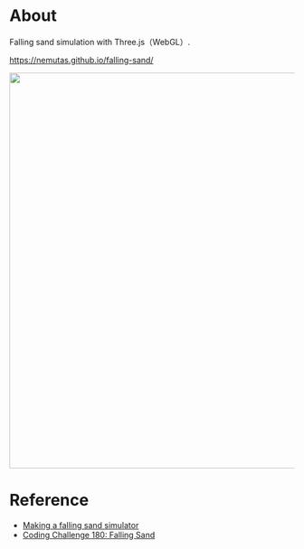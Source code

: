 # About

Falling sand simulation with Three.js（WebGL）.

https://nemutas.github.io/falling-sand/

<img src='https://github.com/user-attachments/assets/9b83a1c8-37fc-4b4b-841b-325b8b1f099d' alt='' width='700' />

# Reference
- [Making a falling sand simulator](https://jason.today/falling-sand)
- [Coding Challenge 180: Falling Sand](https://youtu.be/L4u7Zy_b868?si=5aXfuGibNJZ28QSF)
